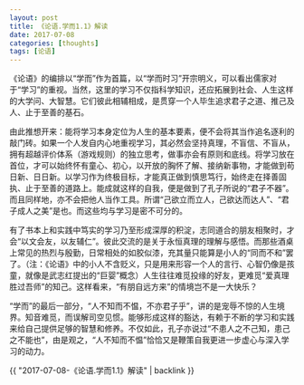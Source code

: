 ```yaml
---
layout: post
title: 《论语.学而1.1》解读
date: 2017-07-08
categories: [thoughts]
tags: [论语]
---
```


《论语》的编排以“学而”作为首篇，以“学而时习”开宗明义，可以看出儒家对于“学习”的重视。当然，这里的学习不仅指科学知识，还应拓展到社会、人生这样的大学问、大智慧。它们彼此相辅相成，是贯穿一个人毕生追求君子之道、推己及人、止于至善的基石。

由此推想开来：能将学习本身定位为人生的基本要素，便不会将其当作追名逐利的敲门砖。如果一个人发自内心地重视学习，其必然会坚持真理，不盲信、不盲从，拥有超越评价体系（游戏规则）的独立思考，做事亦会有原则和底线。将学习放在首位，才可以始终怀有童心、初心，以开放的胸怀了解、接纳新事物，才能做到苟日新、日日新。以学习作为终极目标，才能真正做到慎思笃行，始终走在择善固执、止于至善的道路上。能成就这样的自我，便是做到了孔子所说的“君子不器”。而且同样地，亦不会把他人当作工具。所谓“己欲立而立人，己欲达而达人”、“君子成人之美”是也。而这些均与学习是密不可分的。

有了书本上和实践中笃实的学习乃至形成深厚的积淀，志同道合的朋友相聚时，才会“以文会友，以友辅仁”。彼此交流的是关于永恒真理的理解与感悟。而那些酒桌上常见的热烈与殷勤，日常相处的如胶似漆，充其量只能算是小人的“同而不和”罢了。（注：《论语》中的小人不含贬义，只是用来形容一个人的言行、心智仍像是孩童，就像是武志红提出的“巨婴”概念）人生往往难觅投缘的好友，更难觅“爱真理胜过吾师”的知己。这样看来，“有朋自远方来”的情境岂不是一大快乐？

“学而”的最后一部分，“人不知而不愠，不亦君子乎”，讲的是宠辱不惊的人生境界。知音难觅，而误解司空见惯。能够形成这样的豁达，有赖于不断的学习和实践来给自己提供足够的智慧和修养。不仅如此，孔子亦说过“不患人之不己知，患己之不能也”，由是观之，“人不知而不愠”恰恰又是鞭策自我更进一步虚心与深入学习的动力。

{{ "2017-07-08-《论语.学而1.1》解读" | backlink }}
